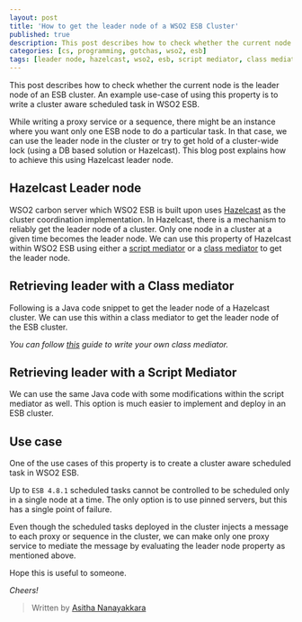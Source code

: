```yaml
---
layout: post
title: 'How to get the leader node of a WSO2 ESB Cluster'
published: true
description: This post describes how to check whether the current node is the leader node of the ESB cluster. And a example use case of using this property to write a cluster aware scheduled task in WSO2 ESB.
categories: [cs, programming, gotchas, wso2, esb]
tags: [leader node, hazelcast, wso2, esb, script mediator, class mediator, cluster aware, scheduled task]
---
```



This post describes how to check whether the current node is the leader node of an ESB cluster. An example use-case of using this property is to write a cluster aware scheduled task in WSO2 ESB.

While writing a proxy service or a sequence, there might be an instance where you want only one ESB node to do a particular task. In that case, we can use the leader node in the cluster or try to get hold of a cluster-wide lock (using a DB based solution or Hazelcast). This blog post explains how to achieve this using Hazelcast leader node.

## Hazelcast Leader node

WSO2 carbon server which WSO2 ESB is built upon uses [Hazelcast](http://hazelcast.org/) as the cluster coordination implementation. In Hazelcast, there is a mechanism to reliably get the leader node of a cluster. Only one node in a cluster at a given time becomes the leader node. We can use this property of Hazelcast within WSO2
ESB using either a [script mediator](https://docs.wso2.com/display/ESB481/Script+Mediator) or a [class mediator](https://docs.wso2.com/display/ESB481/Class+Mediator)
to get the leader node.

## Retrieving leader with a Class mediator

Following is a Java code snippet to get the leader node of a Hazelcast cluster.
We can use this within a class mediator to get the leader node of the ESB cluster.

<script src="https://gist.github.com/Asitha/a079a0b450e76292fafc.js"></script>

*You can follow [this](https://docs.wso2.com/display/ESB481/Writing+a+WSO2+ESB+Mediator) guide to write your own class mediator.*

## Retrieving leader with a Script Mediator

We can use the same Java code with some modifications within the script mediator
as well. This option is much easier to implement and deploy in an ESB cluster.

<script src="https://gist.github.com/Asitha/27a1b80c825e95507a3c.js"></script>

## Use case

One of the use cases of this property is to create a cluster aware scheduled task in WSO2 ESB.

Up to `ESB 4.8.1` scheduled tasks cannot be controlled to be scheduled only in a single node at a time. The only option is to use pinned servers, but this has a single point of failure.

Even though the scheduled tasks deployed in the cluster injects a
message to each proxy or sequence in the cluster, we can make only one proxy service to mediate the message by evaluating the leader node property as mentioned above.

Hope this is useful to someone.

*Cheers!*

> Written by [Asitha Nanayakkara](http://asitha.github.io/about)
